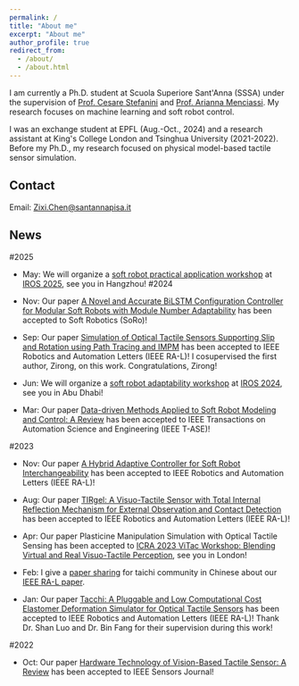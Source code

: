 ```yaml
---
permalink: /
title: "About me"
excerpt: "About me"
author_profile: true
redirect_from: 
  - /about/
  - /about.html
---
```


I am currently a Ph.D. student at Scuola Superiore Sant'Anna (SSSA) under the supervision of [Prof. Cesare Stefanini](https://scholar.google.com/citations?user=4ySaHDQAAAAJ&hl=en) and [Prof. Arianna Menciassi](https://scholar.google.com/citations?user=mI-YzHgAAAAJ&hl=en). My research focuses on machine learning and soft robot control.

I was an exchange student at EPFL (Aug.-Oct., 2024) and a research assistant at King's College London and Tsinghua University (2021-2022). Before my Ph.D., my research focused on physical model-based tactile sensor simulation. 

## Contact
Email: [Zixi.Chen@santannapisa.it](mailto:Zixi.Chen@santannapisa.it)

## News
#2025
* May: We will organize a [soft robot practical application workshop](https://sites.google.com/view/sft-front2) at [IROS 2025](https://www.iros25.org/), see you in Hangzhou!
#2024
* Nov: Our paper [A Novel and Accurate BiLSTM Configuration Controller for Modular Soft Robots with Module Number Adaptability](https://arxiv.org/abs/2401.10997) has been accepted to Soft Robotics (SoRo)!

* Sep: Our paper [Simulation of Optical Tactile Sensors Supporting Slip and Rotation using Path Tracing and IMPM](https://ieeexplore.ieee.org/document/10720429) has been accepted to IEEE Robotics and Automation Letters (IEEE RA-L)! I cosupervised the first author, Zirong, on this work. Congratulations, Zirong!

* Jun: We will organize a [soft robot adaptability workshop](https://sites.google.com/view/sft-front1) at [IROS 2024](https://iros2024-abudhabi.org/), see you in Abu Dhabi!

* Mar: Our paper [Data-driven Methods Applied to Soft Robot Modeling and Control: A Review](https://ieeexplore.ieee.org/document/10477253) has been accepted to IEEE Transactions on Automation Science and Engineering (IEEE T-ASE)!

#2023
* Nov: Our paper [A Hybrid Adaptive Controller for Soft Robot Interchangeability](https://ieeexplore.ieee.org/document/10333308) has been accepted to IEEE Robotics and Automation Letters (IEEE RA-L)!

* Aug: Our paper [TIRgel: A Visuo-Tactile Sensor with Total Internal Reflection Mechanism for External Observation and Contact Detection](https://ieeexplore.ieee.org/document/10224334) has been accepted to IEEE Robotics and Automation Letters (IEEE RA-L)!

* Apr: Our paper Plasticine Manipulation Simulation with Optical Tactile Sensing has been accepted to [ICRA 2023 ViTac Workshop: Blending Virtual and Real Visuo-Tactile Perception](https://shanluo.github.io/ViTacWorkshops/), see you in London!

* Feb: I give a [paper sharing](https://www.bilibili.com/video/BV12e4y1P7vU/?spm_id_from=333.999.0.0&vd_source=30f84963de0918b2a474e7e104372ace) for taichi community in Chinese about our [IEEE RA-L paper](https://ieeexplore.ieee.org/document/10017344).

* Jan: Our paper [Tacchi: A Pluggable and Low Computational Cost Elastomer Deformation Simulator for Optical Tactile Sensors](https://ieeexplore.ieee.org/document/10017344) has been accepted to IEEE Robotics and Automation Letters (IEEE RA-L)! Thank Dr. Shan Luo and Dr. Bin Fang for their supervision during this work! 

#2022
* Oct: Our paper [Hardware Technology of Vision-Based Tactile Sensor: A Review](https://ieeexplore.ieee.org/document/9911183) has been accepted to IEEE Sensors Journal!
